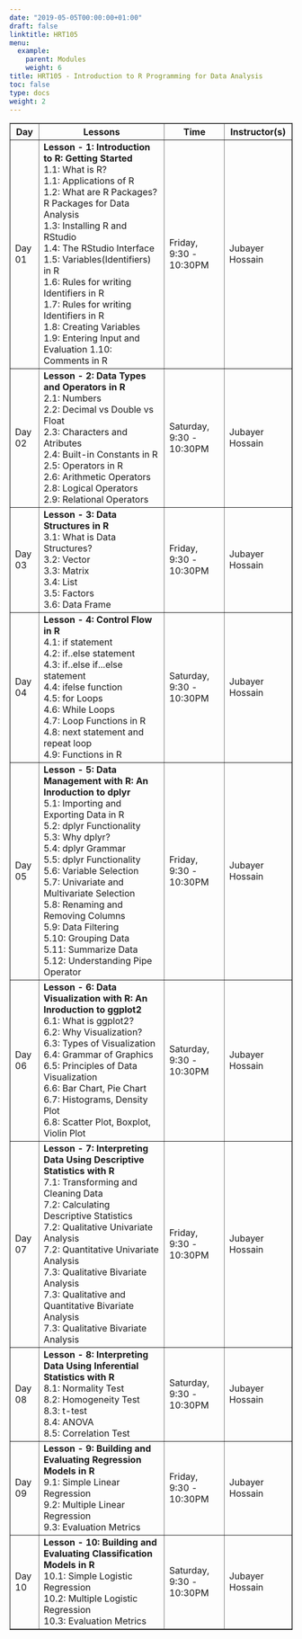 ```yaml
---
date: "2019-05-05T00:00:00+01:00"
draft: false
linktitle: HRT105
menu:
  example:
    parent: Modules
    weight: 6
title: HRT105 - Introduction to R Programming for Data Analysis
toc: false
type: docs
weight: 2
---
```


<table border = "1">
        <tr>
            <th style="text-align:center">Day</th>
            <th style="text-align:center">Lessons</th>
            <th style="text-align:center">Time</th>
            <th style="text-align:center">Instructor(s)</th>
        </tr>
        <tr>
           <td>Day 01</td>
           <td>
           <b>Lesson - 1: Introduction to R: Getting Started</b> <br>
           1.1: What is R?<br/>
           1.1: Applications of R<br/>
           1.2: What are R Packages? R Packages for Data Analysis<br/>
           1.3: Installing R and RStudio<br/>
           1.4: The RStudio Interface<br/>
           1.5: Variables(Identifiers) in R<br>
           1.6: Rules for writing Identifiers in R<br/>
           1.7: Rules for writing Identifiers in R<br/>
           1.8: Creating Variables<br/>
           1.9: Entering Input and Evaluation
           1.10: Comments in R
           </td>
           <td>
            Friday, 9:30 - 10:30PM
           </td>
           <td>Jubayer Hossain</td>
        </tr>
        <tr>
        <td>Day 02 </td>
        <td>
          <b>Lesson - 2: Data Types and Operators in R</b> <br>
          2.1: Numbers<br/>
          2.2: Decimal vs Double vs Float<br/>
          2.3: Characters and Atributes<br>
          2.4: Built-in Constants in R<br>
          2.5: Operators in R<br>
          2.6: Arithmetic Operators <br>
          2.8: Logical Operators <br>
          2.9: Relational Operators <br>
        </td>
           <td>Saturday, 9:30 - 10:30PM</td>
           <td>Jubayer Hossain</td>
        </tr>
         <tr>
         <td>Day 03 </td>
         <td>
           <b>Lesson - 3: Data Structures in R</b> <br>
           3.1: What is Data Structures?<br/>
           3.2: Vector<br/>
           3.3: Matrix<br/>
           3.4: List<br/>
           3.5: Factors<br/>
           3.6: Data Frame<br/>
         </td>
           <td>Friday, 9:30 - 10:30PM</td>
           <td>Jubayer Hossain</td>
        </tr>
        <tr>
        <td>Day 04 </td>
        <td>
          <b>Lesson - 4: Control Flow in R</b> <br>
          4.1: if statement<br/>
          4.2: if..else statement<br/>
          4.3: if..else if...else statement<br/>
          4.4: ifelse function<br>
          4.5: for Loops<br>
          4.6: While Loops<br>
          4.7: Loop Functions in R <br>
          4.8: next statement and repeat loop <br>
          4.9: Functions in R
        </td>
           <td>Saturday, 9:30 - 10:30PM</td>
           <td>Jubayer Hossain</td>
        </tr>
        <tr>
        <td>Day 05 </td>
        <td>
          <b>Lesson - 5: Data Management with R: An Inroduction to dplyr </b> <br>
          5.1: Importing and Exporting Data in R<br>
          5.2: dplyr Functionality<br/>
          5.3: Why dplyr?<br/>
          5.4: dplyr Grammar<br/>
          5.5: dplyr Functionality<br/>
          5.6: Variable Selection<br/>
          5.7: Univariate and Multivariate Selection<br/>
          5.8: Renaming and Removing Columns<br/>
          5.9: Data Filtering<br/>
          5.10: Grouping Data<br/>
          5.11: Summarize Data<br/>
          5.12: Understanding Pipe Operator<br/>
          </td>
          <td>Friday, 9:30 - 10:30PM</td>
            <td>Jubayer Hossain</td>
        </tr>
        <tr>
        <td>Day 06 </td>
        <td>
          <b>Lesson - 6: Data Visualization with R: An Inroduction to ggplot2</b> <br>
          6.1: What is ggplot2? <br>
          6.2: Why Visualization?<br/>
          6.3: Types of Visualization<br/>
          6.4: Grammar of Graphics<br/>
          6.5: Principles of Data Visualization<br/>
          6.6: Bar Chart, Pie Chart<br/>
          6.7: Histograms, Density Plot<br/>
          6.8: Scatter Plot, Boxplot, Violin Plot<br/>
          </td>
          <td>Saturday, 9:30 - 10:30PM</td>
            <td>Jubayer Hossain</td>
        </tr>
      <tr>
      <td>Day 07 </td>
      <td>
        <b>Lesson - 7: Interpreting Data Using Descriptive Statistics with R</b> <br>
        7.1: Transforming and Cleaning Data<br>
        7.2: Calculating Descriptive Statistics<br/>
        7.2: Qualitative Univariate Analysis<br/>
        7.2: Quantitative Univariate Analysis<br/>
        7.3: Qualitative Bivariate Analysis<br/>
        7.3: Qualitative and Quantitative Bivariate Analysis<br/>
        7.3: Qualitative Bivariate Analysis<br/>
        </td>
            <td>Friday, 9:30 - 10:30PM</td>
            <td>Jubayer Hossain</td>
      </tr>
      <tr>
      <td>Day 08 </td>
        <td>
        <b>Lesson - 8: Interpreting Data Using Inferential Statistics with R</b> <br>
        8.1: Normality Test<br>
        8.2: Homogeneity Test<br>
        8.3: t-test<br>
        8.4: ANOVA<br/>
        8.5: Correlation Test<br/>
        </td>
        <td>Saturday, 9:30 - 10:30PM</td>
        <td>Jubayer Hossain</td>
      </tr>
      <tr>
      <td>Day 09 </td>
      <td>
        <b>Lesson - 9: Building and Evaluating Regression Models in R</b> <br>
        9.1: Simple Linear Regression<br>
        9.2: Multiple Linear Regression<br/>
        9.3: Evaluation Metrics<br/>
        </td>
            <td>Friday, 9:30 - 10:30PM</td>
            <td>Jubayer Hossain</td>
      </tr>
      <tr>
      <td>Day 10 </td>
      <td>
        <b>Lesson - 10: Building and Evaluating Classification Models in R</b> <br>
        10.1: Simple Logistic Regression<br>
        10.2: Multiple Logistic Regression<br/>
        10.3: Evaluation Metrics<br/>
        </td>
            <td>Saturday, 9:30 - 10:30PM</td>
            <td>Jubayer Hossain</td>
      </tr>
 </table>
